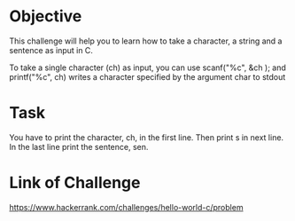 # Objective

This challenge will help you to learn how to take a character, a string and a sentence as input in C.

To take a single character (ch) as input, you can use scanf("%c", &ch ); and printf("%c", ch) writes a character specified by the argument char to stdout

# Task

You have to print the character, ch, in the first line. Then print s in next line. In the last line print the sentence, sen.

# Link of Challenge

https://www.hackerrank.com/challenges/hello-world-c/problem